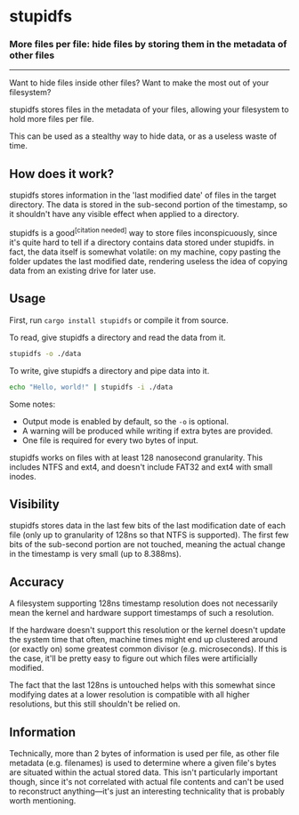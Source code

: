# stupidfs

### More files per file: hide files by storing them in the metadata of other files

---

Want to hide files inside other files? Want to make the most out of your
filesystem?

stupidfs stores files in the metadata of your files, allowing your filesystem to
hold more files per file.

This can be used as a stealthy way to hide data, or as a useless waste of time.

## How does it work?

stupidfs stores information in the 'last modified date' of files in the target
directory. The data is stored in the sub-second portion of the timestamp, so it
shouldn't have any visible effect when applied to a directory.

stupidfs is a good<sup>[citation needed]</sup> way to store files
inconspicuously, since it's quite hard to tell if a directory contains data
stored under stupidfs. in fact, the data itself is somewhat volatile: on my
machine, copy pasting the folder updates the last modified date, rendering
useless the idea of copying data from an existing drive for later use.

## Usage

First, run `cargo install stupidfs` or compile it from source.

To read, give stupidfs a directory and read the data from it.
```sh
stupidfs -o ./data
```

To write, give stupidfs a directory and pipe data into it.

```sh
echo "Hello, world!" | stupidfs -i ./data
```

Some notes:
- Output mode is enabled by default, so the `-o` is optional.
- A warning will be produced while writing if extra bytes are provided.
- One file is required for every two bytes of input.

stupidfs works on files with at least 128 nanosecond granularity. This includes
NTFS and ext4, and doesn't include FAT32 and ext4 with small inodes.


## Visibility
stupidfs stores data in the last few bits of the last modification date of each
file (only up to granularity of 128ns so that NTFS is supported). The first
few bits of the sub-second portion are not touched, meaning the actual change
in the timestamp is very small (up to 8.388ms).

## Accuracy
A filesystem supporting 128ns timestamp resolution does not necessarily mean the
kernel and hardware support timestamps of such a resolution.

If the hardware doesn't support this resolution or the kernel doesn't update
the system time that often, machine times might end up clustered around (or
exactly on) some greatest common divisor (e.g. microseconds). If this is the
case, it'll be pretty easy to figure out which files were artificially modified.

The fact that the last 128ns is untouched helps with this somewhat since
modifying dates at a lower resolution is compatible with all higher resolutions,
but this still shouldn't be relied on.

## Information
Technically, more than 2 bytes of information is used per file, as other file
metadata (e.g. filenames) is used to determine where a given file's bytes are
situated within the actual stored data. This isn't particularly important
though, since it's not correlated with actual file contents and can't be used to
reconstruct anything—it's just an interesting technicality that is probably
worth mentioning.
